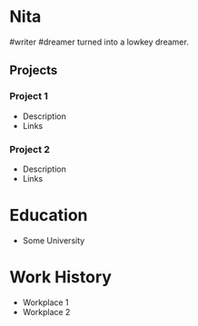 # Nita
#writer #dreamer turned into a lowkey dreamer.

## Projects
### Project 1
- Description
- Links

### Project 2
- Description
- Links

# Education
- Some University

# Work History
- Workplace 1
- Workplace 2
